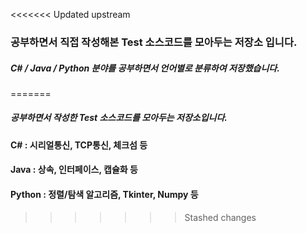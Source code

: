 <<<<<<< Updated upstream
### 공부하면서 직접 작성해본 Test 소스코드를 모아두는 저장소 입니다.
##### C# / Java / Python 분야를 공부하면서 언어별로 분류하여 저장했습니다.
=======
##### 공부하면서 작성한 Test 소스코드를 모아두는 저장소입니다.

#### C# : 시리얼통신, TCP통신, 체크섬 등 
#### Java : 상속, 인터페이스, 캡슐화 등 
#### Python : 정렬/탐색 알고리즘, Tkinter, Numpy 등
>>>>>>> Stashed changes
